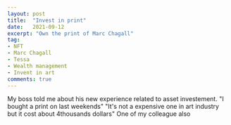 ```yaml
---
layout: post
title:  "Invest in print" 
date:   2021-09-12
excerpt: "Own the print of Marc Chagall"
tag:
- NFT
- Marc Chagall
- Tessa
- Wealth management
- Invent in art
comments: true
---
```


My boss told me about his new experience related to asset investement. 
"I bought a print on last weekends"
"It's not a expensive one in art industry but it cost about 4thousands dollars"
One of my colleague also 
